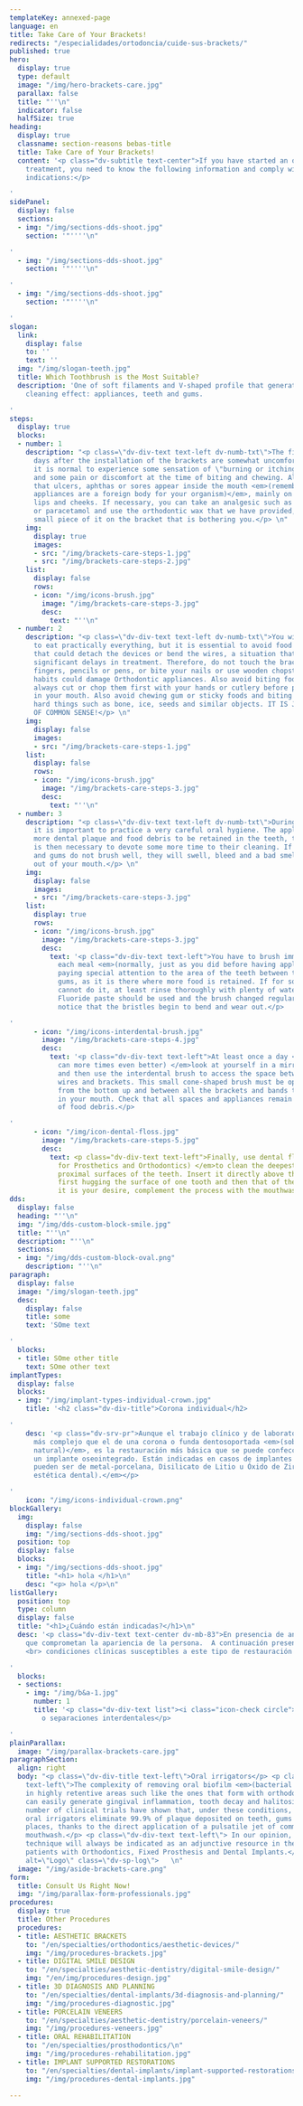 ```yaml
---
templateKey: annexed-page
language: en
title: Take Care of Your Brackets!
redirects: "/especialidades/ortodoncia/cuide-sus-brackets/"
published: true
hero:
  display: true
  type: default
  image: "/img/hero-brackets-care.jpg"
  parallax: false
  title: "''\n"
  indicator: false
  halfSize: true
heading:
  display: true
  classname: section-reasons bebas-title
  title: Take Care of Your Brackets!
  content: '<p class="dv-subtitle text-center">If you have started an orthodontic
    treatment, you need to know the following information and comply with these simple
    indications:</p>

'
sidePanel:
  display: false
  sections:
  - img: "/img/sections-dds-shoot.jpg"
    section: '"''''\n"

'
  - img: "/img/sections-dds-shoot.jpg"
    section: '"''''\n"

'
  - img: "/img/sections-dds-shoot.jpg"
    section: '"''''\n"

'
slogan:
  link:
    display: false
    to: ''
    text: ''
  img: "/img/slogan-teeth.jpg"
  title: Which Toothbrush is the Most Suitable?
  description: 'One of soft filaments and V-shaped profile that generates a triple
    cleaning effect: appliances, teeth and gums.

'
steps:
  display: true
  blocks:
  - number: 1
    description: "<p class=\"dv-div-text text-left dv-numb-txt\">The first 3 or 4
      days after the installation of the brackets are somewhat uncomfortable because
      it is normal to experience some sensation of \"burning or itching\" in the gums
      and some pain or discomfort at the time of biting and chewing. Also, it is possible
      that ulcers, aphthas or sores appear inside the mouth <em>(remember that the
      appliances are a foreign body for your organism)</em>, mainly on the tongue,
      lips and cheeks. If necessary, you can take an analgesic such as acetaminophen
      or paracetamol and use the orthodontic wax that we have provided, placing a
      small piece of it on the bracket that is bothering you.</p> \n"
    img:
      display: true
      images:
      - src: "/img/brackets-care-steps-1.jpg"
      - src: "/img/brackets-care-steps-2.jpg"
    list:
      display: false
      rows:
      - icon: "/img/icons-brush.jpg"
        image: "/img/brackets-care-steps-3.jpg"
        desc:
          text: "''\n"
  - number: 2
    description: "<p class=\"dv-div-text text-left dv-numb-txt\">You will be able
      to eat practically everything, but it is essential to avoid food and hard objects
      that could detach the devices or bend the wires, a situation that would cause
      significant delays in treatment. Therefore, do not touch the brackets with your
      fingers, pencils or pens, or bite your nails or use wooden chopsticks. All these
      habits could damage Orthodontic appliances. Also avoid biting foods directly,
      always cut or chop them first with your hands or cutlery before putting them
      in your mouth. Also avoid chewing gum or sticky foods and biting excessively
      hard things such as bone, ice, seeds and similar objects. IT IS JUST A MATTER
      OF COMMON SENSE!</p> \n"
    img:
      display: false
      images:
      - src: "/img/brackets-care-steps-1.jpg"
    list:
      display: false
      rows:
      - icon: "/img/icons-brush.jpg"
        image: "/img/brackets-care-steps-3.jpg"
        desc:
          text: "''\n"
  - number: 3
    description: "<p class=\"dv-div-text text-left dv-numb-txt\">During the treatment
      it is important to practice a very careful oral hygiene. The appliances cause
      more dental plaque and food debris to be retained in the teeth, therefore it
      is then necessary to devote some more time to their cleaning. If your teeth
      and gums do not brush well, they will swell, bleed and a bad smell will come
      out of your mouth.</p> \n"
    img:
      display: false
      images:
      - src: "/img/brackets-care-steps-3.jpg"
    list:
      display: true
      rows:
      - icon: "/img/icons-brush.jpg"
        image: "/img/brackets-care-steps-3.jpg"
        desc:
          text: '<p class="dv-div-text text-left">You have to brush immediately after
            each meal <em>(normally, just as you did before having appliances)</em>,
            paying special attention to the area of the teeth between the braces and
            gums, as it is there where more food is retained. If for some reason you
            cannot do it, at least rinse thoroughly with plenty of water or mouthwash.
            Fluoride paste should be used and the brush changed regularly, when you
            notice that the bristles begin to bend and wear out.</p>

'
      - icon: "/img/icons-interdental-brush.jpg"
        image: "/img/brackets-care-steps-4.jpg"
        desc:
          text: '<p class="dv-div-text text-left">At least once a day <em>(if you
            can more times even better) </em>look at yourself in a mirror after brushing
            and then use the interdental brush to access the space between teeth,
            wires and brackets. This small cone-shaped brush must be operated vertically,
            from the bottom up and between all the brackets and bands that you have
            in your mouth. Check that all spaces and appliances remain clean and free
            of food debris.</p>

'
      - icon: "/img/icon-dental-floss.jpg"
        image: "/img/brackets-care-steps-5.jpg"
        desc:
          text: <p class="dv-div-text text-left">Finally, use dental floss <em>(Special
            for Prosthetics and Orthodontics) </em>to clean the deepest areas of the
            proximal surfaces of the teeth. Insert it directly above the wire arch,
            first hugging the surface of one tooth and then that of the other. If
            it is your desire, complement the process with the mouthwash of your preference.</p>
dds:
  display: false
  heading: "''\n"
  img: "/img/dds-custom-block-smile.jpg"
  title: "''\n"
  description: "''\n"
  sections:
  - img: "/img/dds-custom-block-oval.png"
    description: "''\n"
paragraph:
  display: false
  image: "/img/slogan-teeth.jpg"
  desc:
    display: false
    title: some
    text: 'SOme text

'
  blocks:
  - title: SOme other title
    text: SOme other text
implantTypes:
  display: false
  blocks:
  - img: "/img/implant-types-individual-crown.jpg"
    title: '<h2 class="dv-div-title">Corona individual</h2>

'
    desc: '<p class="dv-srv-pr">Aunque el trabajo clínico y de laboratorio es mucho
      más complejo que el de una corona o funda dentosoportada <em>(sobre un diente
      natural)</em>, es la restauración más básica que se puede confeccionar sobre
      un implante oseointegrado. Están indicadas en casos de implantes unitarios y
      pueden ser de metal-porcelana, Disilicato de Litio u Óxido de Zirconio <em>(alta
      estética dental).</em></p>

'
    icon: "/img/icons-individual-crown.png"
blockGallery:
  img:
    display: false
    img: "/img/sections-dds-shoot.jpg"
  position: top
  display: false
  blocks:
  - img: "/img/sections-dds-shoot.jpg"
    title: "<h1> hola </h1>\n"
    desc: "<p> hola </p>\n"
listGallery:
  position: top
  type: column
  display: false
  title: "<h1>¿Cuándo están indicadas?</h1>\n"
  desc: '<p class="dv-div-text text-center dv-mb-83">En presencia de anomalías estéticas
    que comprometan la apariencia de la persona.  A continuación presentamos diversas
    <br> condiciones clínicas susceptibles a este tipo de restauración dental:</p>

'
  blocks:
  - sections:
    - img: "/img/b&a-1.jpg"
      number: 1
      title: '<p class="dv-div-text list"><i class="icon-check circle"></i>Diastemas
        o separaciones interdentales</p>

'
plainParallax:
  image: "/img/parallax-brackets-care.jpg"
paragraphSection:
  align: right
  body: "<p class=\"dv-div-title text-left\">Oral irrigators</p> <p class=\"dv-div-text
    text-left\">The complexity of removing oral biofilm <em>(bacterial plaque)</em>
    in highly retentive areas such like the ones that form with orthodontic appliances
    can easily generate gingival inflammation, tooth decay and halitosis. A large
    number of clinical trials have shown that, under these conditions, Waterpik<sup>®</sup>
    oral irrigators eliminate 99.9% of plaque deposited on teeth, gums and hard-to-reach
    places, thanks to the direct application of a pulsatile jet of common water or
    mouthwash.</p> <p class=\"dv-div-text text-left\"> In our opinion, the irrigation
    technique will always be indicated as an adjunctive resource in the hygiene of
    patients with Orthodontics, Fixed Prosthesis and Dental Implants.</p><img src=\"https://dentalvip.com.ve/wp-content/uploads/2018/09/cuide-sus-brackets-waterpik.jpg\"
    alt=\"Logo\" class=\"dv-sp-log\">   \n"
  image: "/img/aside-brackets-care.png"
form:
  title: Consult Us Right Now!
  img: "/img/parallax-form-professionals.jpg"
procedures:
  display: true
  title: Other Procedures
  procedures:
  - title: AESTHETIC BRACKETS
    to: "/en/specialties/orthodontics/aesthetic-devices/"
    img: "/img/procedures-brackets.jpg"
  - title: DIGITAL SMILE DESIGN
    to: "/en/specialties/aesthetic-dentistry/digital-smile-design/"
    img: "/en/img/procedures-design.jpg"
  - title: 3D DIAGNOSIS AND PLANNING
    to: "/en/specialties/dental-implants/3d-diagnosis-and-planning/"
    img: "/img/procedures-diagnostic.jpg"
  - title: PORCELAIN VENEERS
    to: "/en/specialties/aesthetic-dentistry/porcelain-veneers/"
    img: "/img/procedures-veneers.jpg"
  - title: ORAL REHABILITATION
    to: "/en/specialties/prosthodontics/\n"
    img: "/img/procedures-rehabilitation.jpg"
  - title: IMPLANT SUPPORTED RESTORATIONS
    to: "/en/specialties/dental-implants/implant-supported-restorations/"
    img: "/img/procedures-dental-implants.jpg"

---
```

